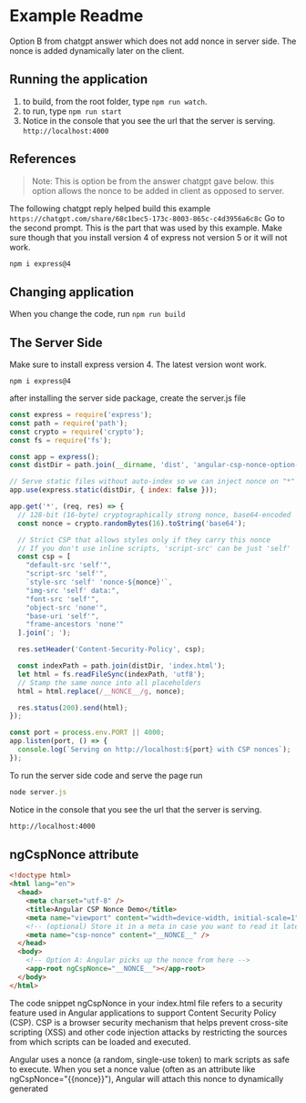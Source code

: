 # Example Readme
Option B from chatgpt answer which does not add nonce in server side.   The nonce is added dynamically later on the client.

## Running the application
1. to build, from the root folder, type ```npm run watch```.
2. to run, type ```npm run start``` 
3. Notice in the console that you see the url that the server is serving. ```http://localhost:4000```

## References
> Note: This is option be from the answer chatgpt gave below. this option allows the nonce to be added in client as opposed to server.
> 
The following chatgpt reply helped build this example
```https://chatgpt.com/share/68c1bec5-173c-8003-865c-c4d3956a6c8c```
Go to the second prompt.   This is the part that was used by this example.  Make sure though that you install version 4 of express not version 5 or it will not work.
```bash
npm i express@4
```

## Changing application
When you change the code, run ```npm run build```

## The Server Side
Make sure to install express version 4.  The latest version wont work.
```
npm i express@4
```
after installing the server side package, create the server.js file
```javascript
const express = require('express');
const path = require('path');
const crypto = require('crypto');
const fs = require('fs');

const app = express();
const distDir = path.join(__dirname, 'dist', 'angular-csp-nonce-option-b', 'browser');

// Serve static files without auto-index so we can inject nonce on "*"
app.use(express.static(distDir, { index: false }));

app.get('*', (req, res) => {
  // 128-bit (16-byte) cryptographically strong nonce, base64-encoded
  const nonce = crypto.randomBytes(16).toString('base64');

  // Strict CSP that allows styles only if they carry this nonce
  // If you don't use inline scripts, 'script-src' can be just 'self'
  const csp = [
    "default-src 'self'",
    "script-src 'self'",
    `style-src 'self' 'nonce-${nonce}'`,
    "img-src 'self' data:",
    "font-src 'self'",
    "object-src 'none'",
    "base-uri 'self'",
    "frame-ancestors 'none'"
  ].join('; ');

  res.setHeader('Content-Security-Policy', csp);

  const indexPath = path.join(distDir, 'index.html');
  let html = fs.readFileSync(indexPath, 'utf8');
  // Stamp the same nonce into all placeholders
  html = html.replace(/__NONCE__/g, nonce);

  res.status(200).send(html);
});

const port = process.env.PORT || 4000;
app.listen(port, () => {
  console.log(`Serving on http://localhost:${port} with CSP nonces`);
});

```
To run the server side code and serve the page run
```javascript
node server.js
```
Notice in the console that you see the url that the server is serving.
```bash
http://localhost:4000
```
## ngCspNonce attribute

```html
<!doctype html>
<html lang="en">
  <head>
    <meta charset="utf-8" />
    <title>Angular CSP Nonce Demo</title>
    <meta name="viewport" content="width=device-width, initial-scale=1" />
    <!-- (optional) Store it in a meta in case you want to read it later -->
    <meta name="csp-nonce" content="__NONCE__" />
  </head>
  <body>
    <!-- Option A: Angular picks up the nonce from here -->
    <app-root ngCspNonce="__NONCE__"></app-root>
  </body>
</html>
```
The code snippet ngCspNonce in your index.html file refers to a security feature used in Angular applications to support Content Security Policy (CSP). CSP is a browser security mechanism that helps prevent cross-site scripting (XSS) and other code injection attacks by restricting the sources from which scripts can be loaded and executed.

Angular uses a nonce (a random, single-use token) to mark scripts as safe to execute. When you set a nonce value (often as an attribute like ngCspNonce="{{nonce}}"), Angular will attach this nonce to dynamically generated <script> tags, allowing them to run even under strict CSP rules. This is especially important in environments where inline scripts are blocked by default.

In summary, ngCspNonce is a mechanism for integrating Angular with CSP by ensuring that Angular-generated scripts are allowed to execute, improving your application's security posture. If you see this in your index.html, it means your project is likely configured to work with CSP, and you should ensure the nonce value is securely generated and passed to Angular during runtime.